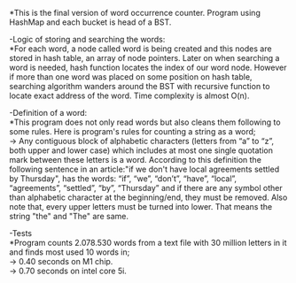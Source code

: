 *This is the final version of word occurrence counter. Program using HashMap and each bucket is head of a BST.

-Logic of storing and searching the words:                                                 
*For each word, a node called word is being created and this nodes are stored in hash table, an array of node pointers. Later on when searching a word is needed, hash function locates the index of our word node. However if more than one word was placed on some position on hash table, searching algorithm wanders around the BST with recursive function to locate exact address of the word. Time complexity is almost O(n).

-Definition of a word:                                         
*This program does not only read words but also cleans them following to some rules. Here is program's rules for counting a string as a word;                    
-> Any contiguous block of alphabetic characters (letters from “a” to “z”, both upper and lower case) which includes at most one single quotation mark between these letters is a word. According to this definition the following sentence in an article:"if we don't have local agreements settled by Thursday", has the words: “if”, “we”, “don’t”, “have”, “local”, “agreements”, “settled”, “by”, “Thursday” and if there are any symbol other than alphabetic character at the beginning/end, they must be removed. Also note that, every upper letters must be turned into lower. That means the string "the" and "The" are same.

-Tests                          
*Program counts 2.078.530 words from a text file with 30 million letters in it and finds most used 10 words in;                 
-> 0.40 seconds on M1 chip.                          
-> 0.70 seconds on intel core 5i.
